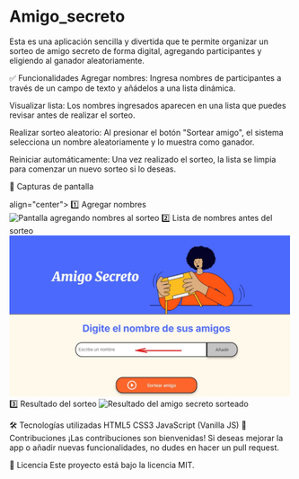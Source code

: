 # Amigo_secreto
Esta es una aplicación sencilla y divertida que te permite organizar un sorteo de amigo secreto de forma digital, agregando participantes y eligiendo al ganador aleatoriamente.

✅ Funcionalidades
Agregar nombres:
Ingresa nombres de participantes a través de un campo de texto y añádelos a una lista dinámica.

Visualizar lista:
Los nombres ingresados aparecen en una lista que puedes revisar antes de realizar el sorteo.

Realizar sorteo aleatorio:
Al presionar el botón "Sortear amigo", el sistema selecciona un nombre aleatoriamente y lo muestra como ganador.

Reiniciar automáticamente:
Una vez realizado el sorteo, la lista se limpia para comenzar un nuevo sorteo si lo deseas.

📸 Capturas de pantalla
<p> align="center">
1️⃣ Agregar nombres
<img src="![agregar nombres](avace/Lista%20de%20nombres.jpg)" alt="Pantalla agregando nombres al sorteo" width="500">
2️⃣ Lista de nombres antes del sorteo
<img src="avace/agregar%20nombres.jpg" alt="Lista de nombres agregados" width="500)">
3️⃣ Resultado del sorteo
<img src="![Resulatado](avace/resultado.jpg)" alt="Resultado del amigo secreto sorteado" width="500">
</p>
🛠 Tecnologías utilizadas
HTML5
CSS3
JavaScript (Vanilla JS)
🤝 Contribuciones
¡Las contribuciones son bienvenidas! Si deseas mejorar la app o añadir nuevas funcionalidades, no dudes en hacer un pull request.

📄 Licencia
Este proyecto está bajo la licencia MIT.
